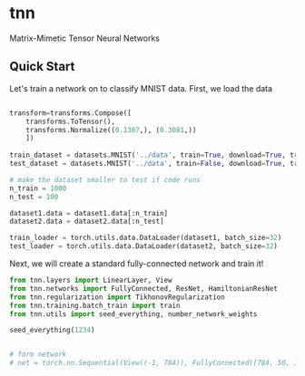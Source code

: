 # tnn
Matrix-Mimetic Tensor Neural Networks 


## Quick Start

Let's train a network on to classify MNIST data.  First, we load the data
```python

transform=transforms.Compose([
    transforms.ToTensor(),
    transforms.Normalize((0.1307,), (0.3081,))
    ])
    
train_dataset = datasets.MNIST('../data', train=True, download=True, transform=transform)
test_dataset = datasets.MNIST('../data', train=False, download=True, transform=transform)

# make the dataset smaller to test if code runs
n_train = 1000
n_test = 100

dataset1.data = dataset1.data[:n_train]
dataset2.data = dataset2.data[:n_test]

train_loader = torch.utils.data.DataLoader(dataset1, batch_size=32)
test_loader = torch.utils.data.DataLoader(dataset2, batch_size=32)
```

Next, we will create a standard fully-connected network and train it!
```python
from tnn.layers import LinearLayer, View
from tnn.networks import FullyConnected, ResNet, HamiltonianResNet
from tnn.regularization import TikhonovRegularization
from tnn.training.batch_train import train
from tnn.utils import seed_everything, number_network_weights

seed_everything(1234)


# form network
# net = torch.nn.Sequential(View((-1, 784)), FullyConnected([784, 50, 10], activation=torch.nn.Tanh()))
```
